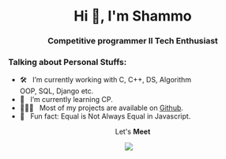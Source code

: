 <h1 align="center">Hi 👋, I'm Shammo</h1>
<!-- header start -->
<h3 align="center">Competitive programmer ll Tech Enthusiast</h3>

### Talking about Personal Stuffs:

- 🛠 &nbsp; I’m currently working with C, C++, DS, Algorithm <br /> OOP, SQL, Django etc.
- 🚀 &nbsp; I’m currently learning CP.
- 👨🏻‍💻 &nbsp; Most of my projects are available on [Github]().
- 👾 &nbsp; Fun fact: Equal is Not Always Equal in Javascript.
<!-- - 📝 &nbsp; Checkout my [Resume](https://github.com/). -->
<!-- header end -->
<!-- part-1 -->
<p align='center'>
  Let's <b>Meet</b> 
</p>

<p align='center'>
  <a href="https://www.linkedin.com/in/shammo-saha-47ab37266/"><img src="https://img.shields.io/badge/LinkedIn-blue?logo=linkedin&logoColor=white&style=for-the-bad" /></a>&nbsp;&nbsp;&nbsp;&nbsp;

</p>
